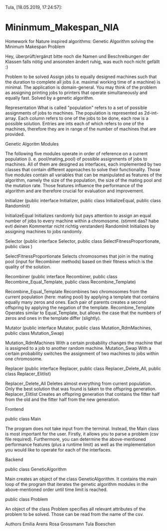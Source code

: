 Tula, [18.05.2019, 17:24:57]:
# Mininmum_Makespan_NIA
Homework for Nature inspired algorithms: Genetic Algorithm solving the Minimum Makespan Problem

Hey, überprüft/ergänzt bitte noch die Namen und Beschreibungen der Klassen falls nötig und ansonsten ändert ruhig, was euch noch nicht gefällt :) 

Problem to be solved
Assign jobs to equally designed machines such that the duration to complete all jobs (i.e. maximal working time of a machine) is minimal. The application is domain-general. You may think of the problem as assigning printing jobs to printers that operate simultaneously and equally fast. 
Solved by a genetic algorithm.

Representation
What is called "population" refers to a set of possible assignments of jobs to machines. The population is represented as 2d-int-array. Each column refers to one of the jobs to be done, each row is a possible solution. Entries are ints each of which refers to one of the machines, therefore they are in range of the number of machines that are provided. 



Genetic Algoritm Modules

The following five modules operate in order of reference on a current population (i. e. pool/mating_pool) of possible assignments of jobs to machines. All of them are designed as interfaces, each implemented by two classes that contain different approaches to solve their functionality. Those five modules contain all variables that can be manipulated as features of the algorithm, namely the size of the population, the size of the mating pool and the mutation rate. Those features influence the performance of the algorithm and are therefore crucial for evaluation and improvement.



Initializer 
(public interface Initializer, 
public class InitializeEqual, 
public class RandomInit)

InitializeEqual
Initializes randomly but pays attention to assign an equal number of jobs to every machine within a chromosome. (stimmt das? habe evtl deinen Kommentar nicht richtig verstanden)
RandomInit
Initializes by assigning machines to jobs randomly.



Selector 
(public interface Selector, 
public class SelectFitnessProportionate, 
public class )

SelectFitnessProportionate
Selects chromosomes that join in the mating pool (input for Recombiner methods) based on their fitness which is the quality of the solution.



Recombiner 
(public interface Recombiner, 
public class Recombine_Equal_Template, 
public class Recombine_Template)

Recombine_Equal_Template
Recombines two chromosomes from the current population (here: mating pool) by applying a template that contains equally many zeros and ones. Each pair of parents creates a second offspring by applying the negation of the template.
Recombine_Template
Operates similar to Equal_Template, but allows the case that the numbers of zeros and ones in the template differ (slightly).



Mutator 
(public interface Mutator, 
public class Mutation_RdmMachines, 
public class Mutation_Swap)

Mutation_RdmMachines
With a certain probability changes the machine that is assigned to a job to another random machine. 
Mutation_Swap
With a certain probability switches the assignment of two machines to jobs within one chromosome.



Replacer 
(public interface Replacer, 
public class Replacer_Delete_All, 
public class Replacer_Elitlist)

Replacer_Delete_All
Deletes almost everything from current population. Only the best solution that was found is taken to the offspring generation.
Replacer_Elitlist
Creates an offspring generation that contains the fitter half from the old and the fitter half from the new generation.




Frontend

public class Main

The program does not take input from the terminal. Instead, the Main class is most important for the user. Firstly, it allows you to parse a problem (csv file required). Furthermore, you can determine the above-mentioned performance features (plus a runtime limit) as well as the implementation you would like to operate for each of the interfaces.



Backend

public class GeneticAlgorithm

Main creates an object of the class GeneticAlgorithm. It contains the main loop of the program that iterates the genetic algorithm modules in the above-mentioned order until time limit is reached. 

public class Problem

An object of the class Problem specifies all relevant attributes of the problem to be solved. Those can be read from the name of the csv.


Authors
Emilia Arens
Rosa Grossmann
Tula Boeschen
